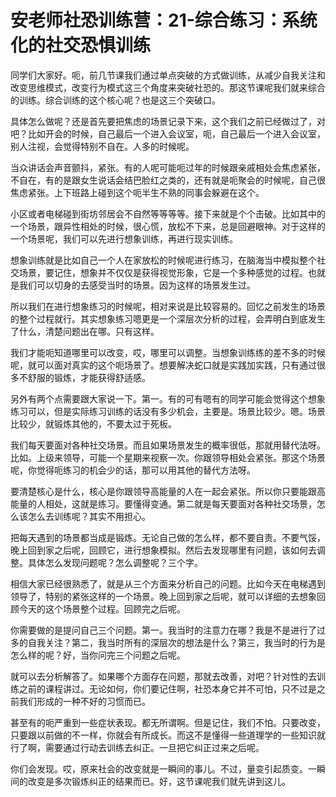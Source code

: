 # 安老师社恐训练营：21-综合练习：系统化的社交恐惧训练

同学们大家好。呃，前几节课我们通过单点突破的方式做训练，从减少自我关注和改变思维模式，改变行为模式这三个角度来突破社恐的。那这节课呢我们就来综合的训练。综合训练的这个核心呢？也是这三个突破口。

具体怎么做呢？还是首先要把焦虑的场景记录下来，这个我们之前已经做过了，对吧？比如开会的时候，自己最后一个进入会议室，呃，自己最后一个进入会议室，别人注视，会觉得特别不自在。人多的时候呢。

当众讲话会声音颤抖，紧张。有的人呢可能呃过年的时候跟亲戚相处会焦虑紧张，不自在，有的是跟女生说话会结巴脸红之类的，还有就是呃聚会的时候呢，自己很焦虑紧张。上下班路上碰到这个呃半生不熟的同事会躲避在这个。

小区或者电梯碰到街坊邻居会不自然等等等等。接下来就是个个击破。比如其中的一个场景，跟异性相处的时候，很心慌，放松不下来，总是回避眼神。对于这样的一个场景呢，我们可以先进行想象训练，再进行现实训练。

想象训练就是比如自己一个人在家放松的时候呢进行练习，在脑海当中模拟整个社交场景，要记住，想象并不仅仅是获得视觉形象，它是一个多种感觉的过程。也就是我们可以切身的去感受当时的场景。因为这样的场景发生过。

所以我们在进行想象练习的时候呢，相对来说是比较容易的。回忆之前发生的场景的整个过程就行。其实想象练习嗯更是一个深层次分析的过程，会弄明白到底发生了什么，清楚问题出在哪。只有这样。

我们才能呃知道哪里可以改变，哎，哪里可以调整。当想象训练练的差不多的时候呢，就可以面对真实的这个呃场景了。想要解决蛇口就是实践加实践，只有通过很多不舒服的锻炼，才能获得舒适感。

另外有两个点需要跟大家说一下。第一。有的可有嗯有的同学可能会觉得这个想象练习可以，但是实际练习训练的话没有多少机会，主要是。场景比较少。嗯。场景比较少，就锻炼其他的，不要太过于死板。

我们每天要面对各种社交场景。而且如果场景发生的概率很低，那就用替代法呀。比如。上级来领导，可能一个星期来视察一次。你跟领导相处会紧张。那这个场景呢，你觉得呃练习的机会少的话，那可以用其他的替代方法呀。

要清楚核心是什么，核心是你跟领导高能量的人在一起会紧张。所以你只要能跟高能量的人相处，这就是练习。要懂得变通。第二就是每天要面对各种社交场景，怎么该怎么去训练呢？其实不用担心。

把每天遇到的场景都当成是锻炼。无论自己做的怎么样，都不要自责。不要气馁，晚上回到家之后呢，回顾它，进行想象模拟。然后去发现哪里有问题，该如何去调整。具体怎么发现问题呢？怎么调整呢？三个字。

相信大家已经很熟悉了，就是从三个方面来分析自己的问题。比如今天在电梯遇到领导了，特别的紧张这样的一个场景。晚上回到家之后呢，就可以详细的去想象回顾今天的这个场景整个过程。回顾完之后呢。

你需要做的是提问自己三个问题。第一。我当时的注意力在哪？我是不是进行了过多的自我关注？第二，我当时所有的深层次的想法是什么？第三，我当时的行为是怎么样的呢？好，当你问完三个问题之后呢。

就可以去分析解答了。如果哪个方面存在问题，那就去改善，对吧？针对性的去训练之前的课程讲过。无论如何，你们要记住啊，社恐本身它并不可怕，只不过是之前我们形成的一种不好的习惯而已。

甚至有的呃严重到一些症状表现。都无所谓啊。但是记住，我们不怕。只要改变，只要跟以前做的不一样，你就会有所成长。而这不是懂得一些道理学的一些知识就行了啊，需要通过行动去训练去纠正。一旦把它纠正过来之后呢。

你们会发现。哎，原来社会的改变就是一瞬间的事儿。不过，量变引起质变。一瞬间的改变是多次锻炼纠正的结果而已。好，这节课呢我们就先讲到这儿。

